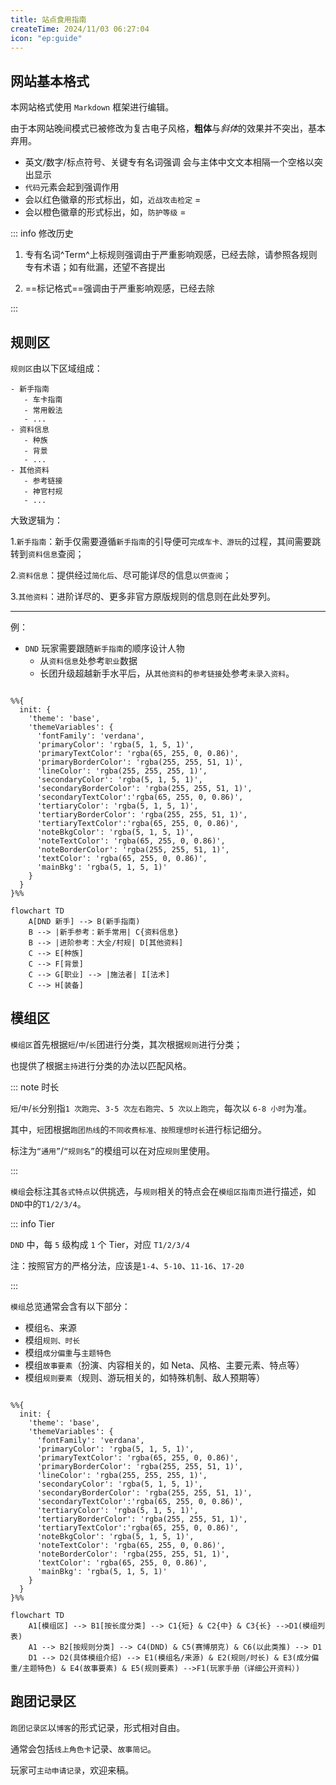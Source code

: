 ```yaml
---
title: 站点食用指南
createTime: 2024/11/03 06:27:04
icon: "ep:guide"
---
```


## 网站基本格式

本网站格式使用 `Markdown` 框架进行编辑。

由于本网站晚间模式已被修改为复古电子风格，**粗体**与*斜体*的效果并不突出，基本弃用。

- 英文/数字/标点符号、关键专有名词强调 会与主体中文文本相隔一个空格以突出显示
- `代码`元素会起到强调作用
- <Badge type="danger" text="投骰方式" /> 会以红色徽章的形式标出，如，`近战攻击检定` = <Badge type="danger" text="D20 + 熟练加值 + 力量调整值" />
- <Badge type="warning" text="计算方式等其他关键信息" /> 会以橙色徽章的形式标出，如，`防护等级` = <Badge type="warning" text="10 + 敏捷调整值 + 护甲加值" />

::: info 修改历史

1. 专有名词^Term^上标规则强调由于严重影响观感，已经去除，请参照各规则专有术语；如有纰漏，还望不吝提出

2. ==标记格式==强调由于严重影响观感，已经去除

:::

## 规则区

`规则区`由以下区域组成：

```
- 新手指南
   - 车卡指南
   - 常用骰法
   - ...
- 资料信息
   - 种族
   - 背景
   - ...
- 其他资料
   - 参考链接
   - 神官村规
   - ...
```

大致逻辑为：

1.`新手指南`：新手仅需要遵循`新手指南`的引导便可`完成车卡、游玩`的过程，其间需要跳转到`资料信息`查阅；

2.`资料信息`：提供经过`简化后`、尽可能详尽的信息`以供查阅`；

3.`其他资料`：进阶详尽的、更多非官方原版规则的信息则在此处罗列。

---

例：

- `DND` 玩家需要跟随`新手指南`的顺序设计人物
  - 从`资料信息`处参考`职业`数据
  - 长团升级超越新手水平后，从`其他资料`的`参考链接`处参考`未录入资料`。

```mermaid

%%{
  init: {
    'theme': 'base',
    'themeVariables': {
      'fontFamily': 'verdana',
      'primaryColor': 'rgba(5, 1, 5, 1)',
      'primaryTextColor': 'rgba(65, 255, 0, 0.86)',
      'primaryBorderColor': 'rgba(255, 255, 51, 1)',
      'lineColor': 'rgba(255, 255, 255, 1)',
      'secondaryColor': 'rgba(5, 1, 5, 1)',
      'secondaryBorderColor': 'rgba(255, 255, 51, 1)',
      'secondaryTextColor':'rgba(65, 255, 0, 0.86)',
      'tertiaryColor': 'rgba(5, 1, 5, 1)',
      'tertiaryBorderColor': 'rgba(255, 255, 51, 1)',
      'tertiaryTextColor':'rgba(65, 255, 0, 0.86)',
      'noteBkgColor': 'rgba(5, 1, 5, 1)',
      'noteTextColor': 'rgba(65, 255, 0, 0.86)',
      'noteBorderColor': 'rgba(255, 255, 51, 1)',
      'textColor': 'rgba(65, 255, 0, 0.86)',
      'mainBkg': 'rgba(5, 1, 5, 1)'
    }
  }
}%%

flowchart TD
    A[DND 新手] --> B(新手指南)
    B --> |新手参考：新手常用| C{资料信息}
    B --> |进阶参考：大全/村规| D[其他资料]
    C --> E[种族]
    C --> F[背景]
    C --> G[职业] --> |施法者| I[法术]
    C --> H[装备]

```

## 模组区

`模组区`首先根据`短`/`中`/`长`团进行分类，其次根据`规则`进行分类；

也提供了根据`主持`进行分类的办法以匹配风格。

::: note 时长

`短`/`中`/`长`分别指`1 次跑完`、`3-5 次左右跑完`、`5 次以上跑完`，每次以 `6-8 小时`为准。

其中，`短`团根据`跑团热线`的`不同收费标准、按照理想时长`进行标记细分。

标注为`“通用”`/`“规则名”`的模组可以在对应`规则`里使用。

:::

`模组`会标注其`各式特点`以供挑选，与`规则`相关的特点会在`模组区指南页`进行描述，如`DND`中的`T1/2/3/4`。

::: info Tier

`DND` 中，每 `5` 级构成 `1` 个 Tier，对应 `T1/2/3/4`

注：按照官方的严格分法，应该是`1-4`、`5-10`、`11-16`、`17-20`

:::

`模组`总览通常会含有以下部分：

- 模组`名`、来源
- 模组`规则、时长`
- 模组`成分偏重`与`主题特色`
- 模组`故事要素`（扮演、内容相关的，如 Neta、风格、主要元素、特点等）
- 模组`规则要素`（规则、游玩相关的，如特殊机制、敌人预期等）

```mermaid

%%{
  init: {
    'theme': 'base',
    'themeVariables': {
      'fontFamily': 'verdana',
      'primaryColor': 'rgba(5, 1, 5, 1)',
      'primaryTextColor': 'rgba(65, 255, 0, 0.86)',
      'primaryBorderColor': 'rgba(255, 255, 51, 1)',
      'lineColor': 'rgba(255, 255, 255, 1)',
      'secondaryColor': 'rgba(5, 1, 5, 1)',
      'secondaryBorderColor': 'rgba(255, 255, 51, 1)',
      'secondaryTextColor':'rgba(65, 255, 0, 0.86)',
      'tertiaryColor': 'rgba(5, 1, 5, 1)',
      'tertiaryBorderColor': 'rgba(255, 255, 51, 1)',
      'tertiaryTextColor':'rgba(65, 255, 0, 0.86)',
      'noteBkgColor': 'rgba(5, 1, 5, 1)',
      'noteTextColor': 'rgba(65, 255, 0, 0.86)',
      'noteBorderColor': 'rgba(255, 255, 51, 1)',
      'textColor': 'rgba(65, 255, 0, 0.86)',
      'mainBkg': 'rgba(5, 1, 5, 1)'
    }
  }
}%%

flowchart TD
    A1[模组区] --> B1[按长度分类] --> C1{短} & C2{中} & C3{长} -->D1(模组列表)
    A1 --> B2[按规则分类] --> C4(DND) & C5(赛博朋克) & C6(以此类推) --> D1
    D1 --> D2(具体模组介绍) --> E1(模组名/来源) & E2(规则/时长) & E3(成分偏重/主题特色) & E4(故事要素) & E5(规则要素) -->F1(玩家手册（详细公开资料）)

```

## 跑团记录区

`跑团记录区`以`博客`的形式记录，形式相对自由。

通常会包括`线上角色卡`记录、`故事简记`。

玩家可`主动申请记录`，欢迎来稿。
